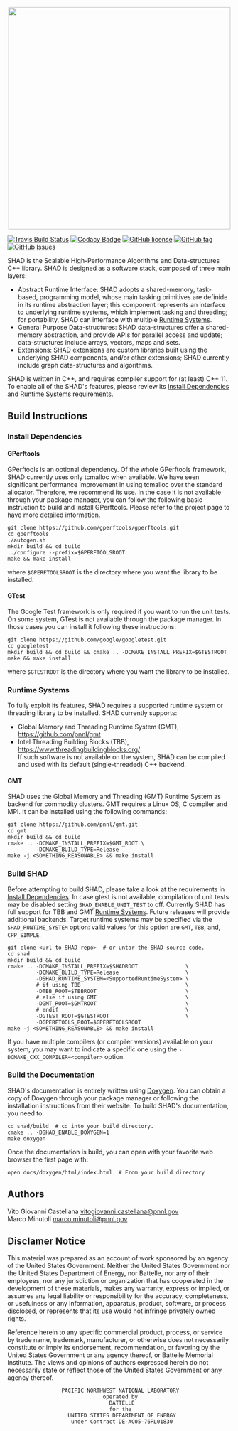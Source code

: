 <p align="center">
  <img src="https://github.com/pnnl/SHAD/blob/update-documentation/docs/shad_logo.jpg" width="500"/>
</p>

[![Travis Build Status](https://travis-ci.org/pnnl/SHAD.svg?branch=master)](https://travis-ci.org/pnnl/SHAD)
[![Codacy Badge](https://api.codacy.com/project/badge/Grade/d353a0bb182a47da80e5711c4e39ca0c)](https://www.codacy.com/project/mminutoli/SHAD/dashboard?utm_source=github.com&amp;utm_medium=referral&amp;utm_content=pnnl/SHAD&amp;utm_campaign=Badge_Grade_Dashboard)
[![GitHub license](https://img.shields.io/badge/license-APACHE2-blue.svg)](https://raw.githubusercontent.com/pnnl/SHAD/master/LICENSE.md)
[![GitHub tag](https://img.shields.io/github/tag/pnnl/SHAD.svg)](http://github.com/pnnl/SHAD/releases)
[![GitHub Issues](https://img.shields.io/github/issues/pnnl/SHAD.svg)](http://github.com/pnnl/SHAD/issues)

SHAD is the Scalable High-Performance Algorithms and Data-structures C++ library. SHAD is designed as a software stack, composed of three main layers:
- Abstract Runtime Interface: SHAD adopts a shared-memory, task-based, programming model, whose main tasking primitives are definide in its runtime abstraction layer; this component represents an interface to underlying runtime systems, which implement tasking and threading; for portability, SHAD can interface with multiple [Runtime Systems](#runtime-systems).
- General Purpose Data-structures: SHAD data-structures offer a shared-memory abstraction, and provide APIs for parallel access and update; data-structures include arrays, vectors, maps and sets.
- Extensions: SHAD extensions are custom libraries built using the underlying SHAD components, and/or other extensions; SHAD currently include graph data-structures and algorithms.  
  
SHAD is written in C++, and requires compiler support for (at least) C++ 11.
To enable all of the SHAD's features, please review its [Install Dependencies](#install-dependencies) and [Runtime Systems](#runtime-systems) requirements.

## Build Instructions

### Install Dependencies

#### GPerftools

GPerftools is an optional dependency.  Of the whole GPerftools framework, SHAD currently uses only tcmalloc when available.  We have seen significant performance improvement in using tcmalloc over the standard allocator.  Therefore, we recommend its use.  In the case it is not available through your package manager, you can follow the following basic instruction to build and install GPerftools.  Please refer to the project page to have more detailed information.

```
git clone https://github.com/gperftools/gperftools.git
cd gperftools
./autogen.sh
mkdir build && cd build
../configure --prefix=$GPERFTOOLSROOT
make && make install
```

where ```$GPERFTOOLSROOT``` is the directory where you want the library to be installed.

#### GTest

The Google Test framework is only required if you want to run the unit tests.  On some system, GTest is not available through the package manager.  In those cases you can install it following these instructions:

```
git clone https://github.com/google/googletest.git
cd googletest
mkdir build && cd build && cmake .. -DCMAKE_INSTALL_PREFIX=$GTESTROOT
make && make install
```

where ```$GTESTROOT``` is the directory where you want the library to be installed.

### Runtime Systems
To fully exploit its features, SHAD requires a supported runtime system or threading library to be installed. SHAD currently supports:
- Global Memory and Threading Runtime System (GMT), https://github.com/pnnl/gmt
- Intel Threading Building Blocks (TBB), https://www.threadingbuildingblocks.org/  
If such software is not available on the system, SHAD can be compiled and used with its default (single-threaded) C++ backend.

#### GMT
SHAD uses the Global Memory and Threading (GMT) Runtime System as backend for commodity clusters.
GMT requires a Linux OS, C compiler and MPI. It can be installed using the following commands:

```
git clone https://github.com/pnnl/gmt.git
cd gmt
mkdir build && cd build
cmake .. -DCMAKE_INSTALL_PREFIX=$GMT_ROOT \
         -DCMAKE_BUILD_TYPE=Release
make -j <SOMETHING_REASONABLE> && make install
```

### Build SHAD

Before attempting to build SHAD, please take a look at the requirements in [Install Dependencies](#install-dependencies).
In case gtest is not available, compilation of unit tests may be disabled setting ```SHAD_ENABLE_UNIT_TEST``` to off.
Currently SHAD has full support for TBB and GMT [Runtime Systems](#runtime-systems).  Future releases will provide additional backends. Target runtime systems may be specified via the ```SHAD_RUNTIME_SYSTEM``` option: valid values for this option are ```GMT```, ```TBB```, and, ```CPP_SIMPLE```.

```
git clone <url-to-SHAD-repo>  # or untar the SHAD source code.
cd shad
mkdir build && cd build
cmake .. -DCMAKE_INSTALL_PREFIX=$SHADROOT               \
         -DCMAKE_BUILD_TYPE=Release                     \
         -DSHAD_RUNTIME_SYSTEM=<SupportedRuntimeSystem> \
         # if using TBB                                 \
         -DTBB_ROOT=$TBBROOT                            \
         # else if using GMT                            \
         -DGMT_ROOT=$GMTROOT                            \
         # endif                                        \
         -DGTEST_ROOT=$GTESTROOT                        \
         -DGPERFTOOLS_ROOT=$GPERFTOOLSROOT
make -j <SOMETHING_REASONABLE> && make install
```
If you have multiple compilers (or compiler versions) available on your system, you may want to indicate a specific one using the ```-DCMAKE_CXX_COMPILER=<compiler>``` option.

### Build the Documentation

SHAD's documentation is entirely written using [Doxygen](http://www.doxygen.org).  You can obtain a copy of Doxygen through your package manager or following the installation instructions from their website.  To build SHAD's documentation, you need to:
```
cd shad/build  # cd into your build directory.
cmake .. -DSHAD_ENABLE_DOXYGEN=1
make doxygen
```

Once the documentation is build, you can open with your favorite web browser the first page with:
```
open docs/doxygen/html/index.html  # From your build directory
```
## Authors
Vito Giovanni Castellana <vitogiovanni.castellana@pnnl.gov>  
Marco Minutoli <marco.minutoli@pnnl.gov>

## Disclamer Notice
This material was prepared as an account of work sponsored by an agency of the United States Government.  Neither the United States Government nor the United States Department of Energy, nor Battelle, nor any of their employees, nor any jurisdiction or organization that has cooperated in the development of these materials, makes any warranty, express or implied, or assumes any legal liability or responsibility for the accuracy, completeness, or usefulness or any information, apparatus, product, software, or process disclosed, or represents that its use would not infringe privately owned rights.

Reference herein to any specific commercial product, process, or service by trade name, trademark, manufacturer, or otherwise does not necessarily constitute or imply its endorsement, recommendation, or favoring by the United States Government or any agency thereof, or Battelle Memorial Institute. The views and opinions of authors expressed herein do not necessarily state or reflect those of the United States Government or any agency thereof.

                     PACIFIC NORTHWEST NATIONAL LABORATORY
                                  operated by
                                    BATTELLE
                                    for the
                       UNITED STATES DEPARTMENT OF ENERGY
                        under Contract DE-AC05-76RL01830

